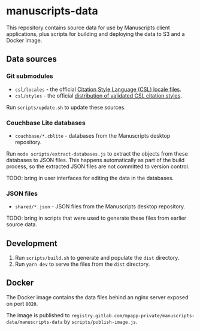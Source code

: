# manuscripts-data

This repository contains source data for use by Manuscripts client applications, plus scripts for building and deploying the data to S3 and a Docker image.

## Data sources

### Git submodules

* `csl/locales` - the official [Citation Style Language (CSL) locale files](https://github.com/citation-style-language/locales).
* `csl/styles` - the official [distribution of validated CSL citation styles](https://github.com/citation-style-language/styles-distribution).

Run `scripts/update.sh` to update these sources.

### Couchbase Lite databases

* `couchbase/*.cblite` - databases from the Manuscripts desktop repository.

Run `node scripts/extract-databases.js` to extract the objects from these databases to JSON files. This happens automatically as part of the build process, so the extracted JSON files are not committed to version control.

TODO: bring in user interfaces for editing the data in the databases.

### JSON files

* `shared/*.json` - JSON files from the Manuscripts desktop repository.

TODO: bring in scripts that were used to generate these files from earlier source data.

## Development

1. Run `scripts/build.sh` to generate and populate the `dist` directory.
1. Run `yarn dev` to serve the files from the `dist` directory.

## Docker

The Docker image contains the data files behind an nginx server exposed on port `8020`.
 
The image is published to `registry.gitlab.com/mpapp-private/manuscripts-data/manuscripts-data` by `scripts/publish-image.js`.
